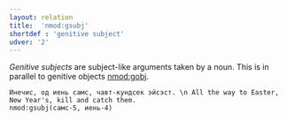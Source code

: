 ```yaml
---
layout: relation
title:  'nmod:gsubj'
shortdef : 'genitive subject'
udver: '2'
---
```


*Genitive subjects* are subject-like arguments taken by a noun. This
is in parallel to genitive objects [nmod:gobj]().

~~~ sdparse
Инечис, од иень самс, чавт-кундсек эйсэст. \n All the way to Easter, New Year's, kill and catch them.
nmod:gsubj(самс-5, иень-4)

~~~
<!-- Interlanguage links updated So kvě 14 19:03:47 CEST 2022 -->
